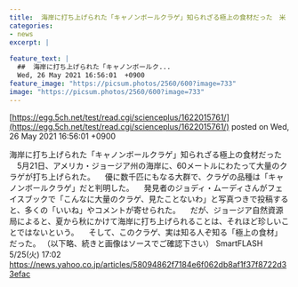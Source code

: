 ```yaml
---
title:  海岸に打ち上げられた「キャノンボールクラゲ」知られざる極上の食材だった　米  
categories:
- news
excerpt: |
  
feature_text: |
  ##  海岸に打ち上げられた「キャノンボールク...
  Wed, 26 May 2021 16:56:01  +0900
feature_image: "https://picsum.photos/2560/600?image=733"
image: "https://picsum.photos/2560/600?image=733"
---
```


[https://egg.5ch.net/test/read.cgi/scienceplus/1622015761/](https://egg.5ch.net/test/read.cgi/scienceplus/1622015761/)
posted on Wed, 26 May 2021 16:56:01  +0900

<!--more-->

海岸に打ち上げられた「キャノンボールクラゲ」知られざる極上の食材だった 　5月21日、アメリカ・ジョージア州の海岸に、60メートルにわたって大量のクラゲが打ち上げられた。 　優に数千匹にもなる大群で、クラゲの品種は「キャノンボールクラゲ」だと判明した。 　発見者のジョディ・ムーディさんがフェイスブックで「こんなに大量のクラゲ、見たことないわ」と写真つきで投稿すると、多くの「いいね」やコメントが寄せられた。 　だが、ジョージア自然資源局によると、夏から秋にかけて海岸に打ち上げられることは、それほど珍しいことではないという。 　そして、このクラゲ、実は知る人ぞ知る「極上の食材」だった。 （以下略、続きと画像はソースでご確認下さい） SmartFLASH　5/25(火) 17:02 https://news.yahoo.co.jp/articles/58094862f7184e6f062db8af1f37f8722d33efac
